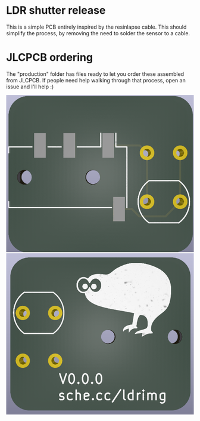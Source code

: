 # LDR shutter release

This is a simple PCB entirely inspired by the resinlapse cable.
This should simplify the process, by removing the need to solder the sensor to a cable.

# JLCPCB ordering
The "production" folder has files ready to let you order these assembled from JLCPCB. If people need help walking through that process, open an issue and I'll help :)


![top render](images/top.png)
![bottom render](images/bot.png)
